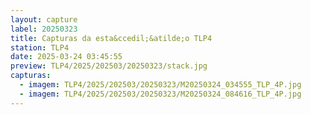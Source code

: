 ```yaml
---
layout: capture
label: 20250323
title: Capturas da esta&ccedil;&atilde;o TLP4
station: TLP4
date: 2025-03-24 03:45:55
preview: TLP4/2025/202503/20250323/stack.jpg
capturas:
  - imagem: TLP4/2025/202503/20250323/M20250324_034555_TLP_4P.jpg
  - imagem: TLP4/2025/202503/20250323/M20250324_084616_TLP_4P.jpg
---
```

